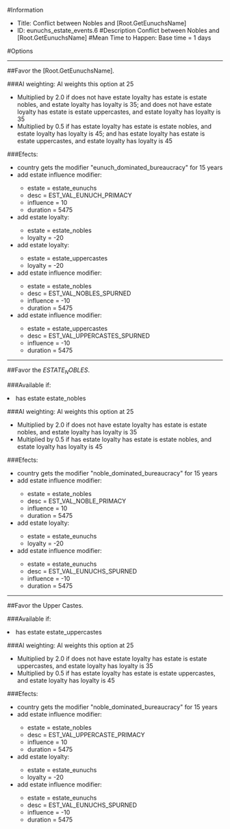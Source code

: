 #Information
 - Title: Conflict between Nobles and [Root.GetEunuchsName]
 - ID: eunuchs_estate_events.6
#Description
Conflict between Nobles and [Root.GetEunuchsName]
#Mean Time to Happen:
Base time = 1 days

#Options

___
##Favor the [Root.GetEunuchsName].

###AI weighting:
AI weights this option at 25
 - Multiplied by 2.0 if does not have estate loyalty has estate is estate nobles, and estate loyalty has loyalty is 35; and does not have estate loyalty has estate is estate uppercastes, and estate loyalty has loyalty is 35
 - Multiplied by 0.5 if has estate loyalty has estate is estate nobles, and estate loyalty has loyalty is 45; and has estate loyalty has estate is estate uppercastes, and estate loyalty has loyalty is 45


###Efects:<ul><li>country gets the modifier "eunuch_dominated_bureaucracy" for 15 years</li><li>add estate influence modifier:</li><ul><li>estate = estate_eunuchs</li><li>desc = EST_VAL_EUNUCH_PRIMACY</li><li>influence = 10</li><li>duration = 5475</li></ul><li>add estate loyalty:</li><ul><li>estate = estate_nobles</li><li>loyalty = -20</li></ul><li>add estate loyalty:</li><ul><li>estate = estate_uppercastes</li><li>loyalty = -20</li></ul><li>add estate influence modifier:</li><ul><li>estate = estate_nobles</li><li>desc = EST_VAL_NOBLES_SPURNED</li><li>influence = -10</li><li>duration = 5475</li></ul><li>add estate influence modifier:</li><ul><li>estate = estate_uppercastes</li><li>desc = EST_VAL_UPPERCASTES_SPURNED</li><li>influence = -10</li><li>duration = 5475</li></ul></ul>

___
##Favor the $ESTATE_NOBLES$.

###Available if:
<li>has estate estate_nobles</li>

###AI weighting:
AI weights this option at 25
 - Multiplied by 2.0 if does not have estate loyalty has estate is estate nobles, and estate loyalty has loyalty is 35
 - Multiplied by 0.5 if has estate loyalty has estate is estate nobles, and estate loyalty has loyalty is 45


###Efects:<ul><li>country gets the modifier "noble_dominated_bureaucracy" for 15 years</li><li>add estate influence modifier:</li><ul><li>estate = estate_nobles</li><li>desc = EST_VAL_NOBLE_PRIMACY</li><li>influence = 10</li><li>duration = 5475</li></ul><li>add estate loyalty:</li><ul><li>estate = estate_eunuchs</li><li>loyalty = -20</li></ul><li>add estate influence modifier:</li><ul><li>estate = estate_eunuchs</li><li>desc = EST_VAL_EUNUCHS_SPURNED</li><li>influence = -10</li><li>duration = 5475</li></ul></ul>

___
##Favor the Upper Castes.

###Available if:
<li>has estate estate_uppercastes</li>

###AI weighting:
AI weights this option at 25
 - Multiplied by 2.0 if does not have estate loyalty has estate is estate uppercastes, and estate loyalty has loyalty is 35
 - Multiplied by 0.5 if has estate loyalty has estate is estate uppercastes, and estate loyalty has loyalty is 45


###Efects:<ul><li>country gets the modifier "noble_dominated_bureaucracy" for 15 years</li><li>add estate influence modifier:</li><ul><li>estate = estate_nobles</li><li>desc = EST_VAL_UPPERCASTE_PRIMACY</li><li>influence = 10</li><li>duration = 5475</li></ul><li>add estate loyalty:</li><ul><li>estate = estate_eunuchs</li><li>loyalty = -20</li></ul><li>add estate influence modifier:</li><ul><li>estate = estate_eunuchs</li><li>desc = EST_VAL_EUNUCHS_SPURNED</li><li>influence = -10</li><li>duration = 5475</li></ul></ul>
